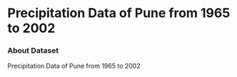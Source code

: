 # Precipitation Data of Pune from 1965 to 2002

### About Dataset

Precipitation Data of Pune from 1965 to 2002